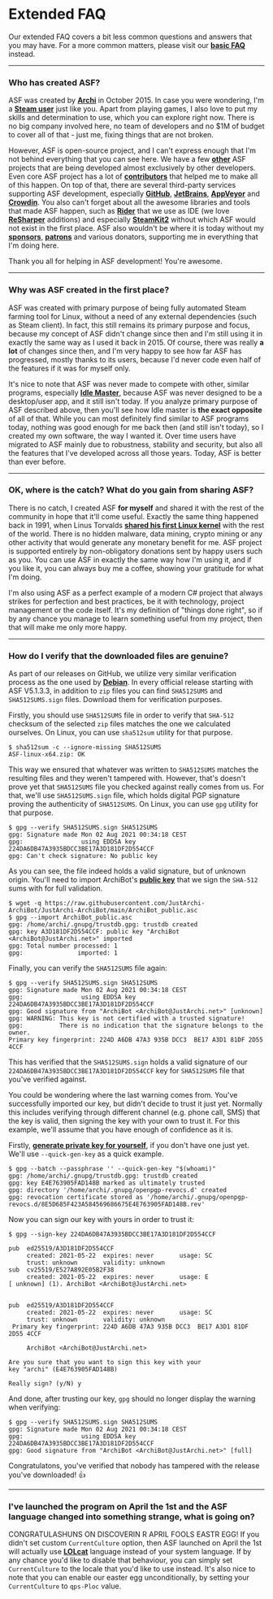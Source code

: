 # Extended FAQ

Our extended FAQ covers a bit less common questions and answers that you may have. For a more common matters, please visit our **[basic FAQ](https://github.com/JustArchiNET/ArchiSteamFarm/wiki/FAQ)** instead.

---

### Who has created ASF?

ASF was created by **[Archi](https://github.com/JustArchi)** in October 2015. In case you were wondering, I'm a **[Steam user](https://steamcommunity.com/profiles/76561198006963719)** just like you. Apart from playing games, I also love to put my skills and determination to use, which you can explore right now. There is no big company involved here, no team of developers and no $1M of budget to cover all of that - just me, fixing things that are not broken.

However, ASF is open-source project, and I can't express enough that I'm not behind everything that you can see here. We have a few **[other](https://github.com/JustArchiNET?q=ASF-)** ASF projects that are being developed almost exclusively by other developers. Even core ASF project has a lot of **[contributors](https://github.com/JustArchiNET/ArchiSteamFarm/graphs/contributors)** that helped me to make all of this happen. On top of that, there are several third-party services supporting ASF development, especially **[GitHub](https://github.com)**, **[JetBrains](https://www.jetbrains.com)**, **[AppVeyor](https://www.appveyor.com)** and **[Crowdin](https://crowdin.com)**. You also can't forget about all the awesome libraries and tools that made ASF happen, such as **[Rider](https://www.jetbrains.com/rider)** that we use as IDE (we love **[ReSharper](https://www.jetbrains.com/resharper)** additions) and especially **[SteamKit2](https://github.com/SteamRE/SteamKit)** without which ASF would not exist in the first place. ASF also wouldn't be where it is today without my **[sponsors](https://github.com/sponsors/JustArchi)**, **[patrons](https://www.patreon.com/JustArchi)** and various donators, supporting me in everything that I'm doing here.

Thank you all for helping in ASF development! You're awesome.

---

### Why was ASF created in the first place?

ASF was created with primary purpose of being fully automated Steam farming tool for Linux, without a need of any external dependencies (such as Steam client). In fact, this still remains its primary purpose and focus, because my concept of ASF didn't change since then and I'm still using it in exactly the same way as I used it back in 2015. Of course, there was really **a lot** of changes since then, and I'm very happy to see how far ASF has progressed, mostly thanks to its users, because I'd never code even half of the features if it was for myself only.

It's nice to note that ASF was never made to compete with other, similar programs, especially **[Idle Master](https://www.steamidlemaster.com)**, because ASF was never designed to be a desktop/user app, and it still isn't today. If you analyze primary purpose of ASF described above, then you'll see how Idle master is **the exact opposite** of all of that. While you can most definitely find similar to ASF programs today, nothing was good enough for me back then (and still isn't today), so I created my own software, the way I wanted it. Over time users have migrated to ASF mainly due to robustness, stability and security, but also all the features that I've developed across all those years. Today, ASF is better than ever before.

---

### OK, where is the catch? What do you gain from sharing ASF?

There is no catch, I created ASF **for myself** and shared it with the rest of the community in hope that it'll come useful. Exactly the same thing happened back in 1991, when Linus Torvalds **[shared his first Linux kernel](https://groups.google.com/forum/#!msg/comp.os.Minix/dlNtH7RRrGA/SwRavCzVE7gJ)** with the rest of the world. There is no hidden malware, data mining, crypto mining or any other activity that would generate any monetary benefit for me. ASF project is supported entirely by non-obligatory donations sent by happy users such as you. You can use ASF in exactly the same way how I'm using it, and if you like it, you can always buy me a coffee, showing your gratitude for what I'm doing.

I'm also using ASF as a perfect example of a modern C# project that always strikes for perfection and best practices, be it with technology, project management or the code itself. It's my definition of "things done right", so if by any chance you manage to learn something useful from my project, then that will make me only more happy.

---

### How do I verify that the downloaded files are genuine?

As part of our releases on GitHub, we utilize very similar verification process as the one used by **[Debian](https://www.debian.org/CD/verify)**. In every official release starting with ASF V5.1.3.3, in addition to `zip` files you can find `SHA512SUMS` and `SHA512SUMS.sign` files. Download them for verification purposes.

Firstly, you should use `SHA512SUMS` file in order to verify that `SHA-512` checksum of the selected `zip` files matches the one we calculated ourselves. On Linux, you can use `sha512sum` utility for that purpose.


```
$ sha512sum -c --ignore-missing SHA512SUMS
ASF-linux-x64.zip: OK
```

This way we ensured that whatever was written to `SHA512SUMS` matches the resulting files and they weren't tampered with. However, that's doesn't prove yet that `SHA512SUMS` file you checked against really comes from us. For that, we'll use `SHA512SUMS.sign` file, which holds digital PGP signature proving the authenticity of `SHA512SUMS`. On Linux, you can use `gpg` utility for that purpose.

```
$ gpg --verify SHA512SUMS.sign SHA512SUMS
gpg: Signature made Mon 02 Aug 2021 00:34:18 CEST
gpg:                using EDDSA key 224DA6DB47A3935BDCC3BE17A3D181DF2D554CCF
gpg: Can't check signature: No public key
```

As you can see, the file indeed holds a valid signature, but of unknown origin. You'll need to import ArchiBot's **[public key](https://raw.githubusercontent.com/JustArchi-ArchiBot/JustArchi-ArchiBot/main/ArchiBot_public.asc)** that we sign the `SHA-512` sums with for full validation.

```
$ wget -q https://raw.githubusercontent.com/JustArchi-ArchiBot/JustArchi-ArchiBot/main/ArchiBot_public.asc
$ gpg --import ArchiBot_public.asc
gpg: /home/archi/.gnupg/trustdb.gpg: trustdb created
gpg: key A3D181DF2D554CCF: public key "ArchiBot <ArchiBot@JustArchi.net>" imported
gpg: Total number processed: 1
gpg:               imported: 1

```

Finally, you can verify the `SHA512SUMS` file again:

```
$ gpg --verify SHA512SUMS.sign SHA512SUMS
gpg: Signature made Mon 02 Aug 2021 00:34:18 CEST
gpg:                using EDDSA key 224DA6DB47A3935BDCC3BE17A3D181DF2D554CCF
gpg: Good signature from "ArchiBot <ArchiBot@JustArchi.net>" [unknown]
gpg: WARNING: This key is not certified with a trusted signature!
gpg:          There is no indication that the signature belongs to the owner.
Primary key fingerprint: 224D A6DB 47A3 935B DCC3  BE17 A3D1 81DF 2D55 4CCF
```

This has verified that the `SHA512SUMS.sign` holds a valid signature of our `224DA6DB47A3935BDCC3BE17A3D181DF2D554CCF` key for `SHA512SUMS` file that you've verified against.

You could be wondering where the last warning comes from. You've successfully imported our key, but didn't decide to trust it just yet. Normally this includes verifying through different channel (e.g. phone call, SMS) that the key is valid, then signing the key with your own to trust it. For this example, we'll assume that you have enough of confidence as it is.

Firstly, **[generate private key for yourself](https://help.ubuntu.com/community/GnuPrivacyGuardHowto#Generating_an_OpenPGP_Key)**, if you don't have one just yet. We'll use `--quick-gen-key` as a quick example.

```
$ gpg --batch --passphrase '' --quick-gen-key "$(whoami)"
gpg: /home/archi/.gnupg/trustdb.gpg: trustdb created
gpg: key E4E763905FAD148B marked as ultimately trusted
gpg: directory '/home/archi/.gnupg/openpgp-revocs.d' created
gpg: revocation certificate stored as '/home/archi/.gnupg/openpgp-revocs.d/8E5D685F423A584569686675E4E763905FAD148B.rev'
```

Now you can sign our key with yours in order to trust it:

```
$ gpg --sign-key 224DA6DB47A3935BDCC3BE17A3D181DF2D554CCF

pub  ed25519/A3D181DF2D554CCF
     created: 2021-05-22  expires: never       usage: SC
     trust: unknown       validity: unknown
sub  cv25519/E527A892E05B2F38
     created: 2021-05-22  expires: never       usage: E
[ unknown] (1). ArchiBot <ArchiBot@JustArchi.net>


pub  ed25519/A3D181DF2D554CCF
     created: 2021-05-22  expires: never       usage: SC
     trust: unknown       validity: unknown
 Primary key fingerprint: 224D A6DB 47A3 935B DCC3  BE17 A3D1 81DF 2D55 4CCF

     ArchiBot <ArchiBot@JustArchi.net>

Are you sure that you want to sign this key with your
key "archi" (E4E763905FAD148B)

Really sign? (y/N) y
```

And done, after trusting our key, `gpg` should no longer display the warning when verifying:

```
$ gpg --verify SHA512SUMS.sign SHA512SUMS
gpg: Signature made Mon 02 Aug 2021 00:34:18 CEST
gpg:                using EDDSA key 224DA6DB47A3935BDCC3BE17A3D181DF2D554CCF
gpg: Good signature from "ArchiBot <ArchiBot@JustArchi.net>" [full]
```

Congratulatons, you've verified that nobody has tampered with the release you've downloaded! 👍

---

### I've launched the program on April the 1st and the ASF language changed into something strange, what is going on?

CONGRATULASHUNS ON DISCOVERIN R APRIL FOOLS EASTR EGG! If you didn't set custom `CurrentCulture` option, then ASF launched on April the 1st will actually use **[LOLcat](https://en.wikipedia.org/wiki/Lolcat)** language instead of your system language. If by any chance you'd like to disable that behaviour, you can simply set `CurrentCulture` to the locale that you'd like to use instead. It's also nice to note that you can enable our easter egg unconditionally, by setting your `CurrentCulture` to `qps-Ploc` value.